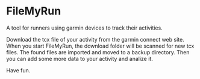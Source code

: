 # FileMyRun
A tool for runners using garmin devices to track their activities. 

Download the tcx file of your activity from the garmin connect web site.
When you start FileMyRun, the download folder will be scanned for new
tcx files. The found files are imported and moved to a backup directory.
Then you can add some more data to your activity and analize it.

Have fun.
